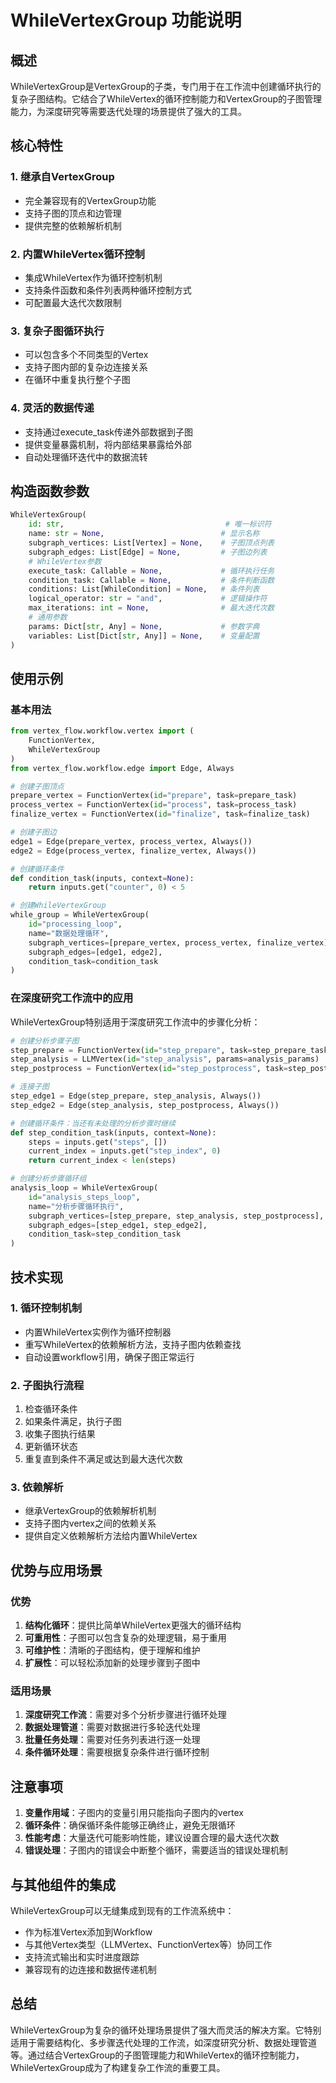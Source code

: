 # WhileVertexGroup 功能说明

## 概述

WhileVertexGroup是VertexGroup的子类，专门用于在工作流中创建循环执行的复杂子图结构。它结合了WhileVertex的循环控制能力和VertexGroup的子图管理能力，为深度研究等需要迭代处理的场景提供了强大的工具。

## 核心特性

### 1. 继承自VertexGroup
- 完全兼容现有的VertexGroup功能
- 支持子图的顶点和边管理
- 提供完整的依赖解析机制

### 2. 内置WhileVertex循环控制
- 集成WhileVertex作为循环控制机制
- 支持条件函数和条件列表两种循环控制方式
- 可配置最大迭代次数限制

### 3. 复杂子图循环执行
- 可以包含多个不同类型的Vertex
- 支持子图内部的复杂边连接关系
- 在循环中重复执行整个子图

### 4. 灵活的数据传递
- 支持通过execute_task传递外部数据到子图
- 提供变量暴露机制，将内部结果暴露给外部
- 自动处理循环迭代中的数据流转

## 构造函数参数

```python
WhileVertexGroup(
    id: str,                                    # 唯一标识符
    name: str = None,                          # 显示名称
    subgraph_vertices: List[Vertex] = None,    # 子图顶点列表
    subgraph_edges: List[Edge] = None,         # 子图边列表
    # WhileVertex参数
    execute_task: Callable = None,             # 循环执行任务
    condition_task: Callable = None,           # 条件判断函数
    conditions: List[WhileCondition] = None,   # 条件列表
    logical_operator: str = "and",             # 逻辑操作符
    max_iterations: int = None,                # 最大迭代次数
    # 通用参数
    params: Dict[str, Any] = None,             # 参数字典
    variables: List[Dict[str, Any]] = None,    # 变量配置
)
```

## 使用示例

### 基本用法

```python
from vertex_flow.workflow.vertex import (
    FunctionVertex, 
    WhileVertexGroup
)
from vertex_flow.workflow.edge import Edge, Always

# 创建子图顶点
prepare_vertex = FunctionVertex(id="prepare", task=prepare_task)
process_vertex = FunctionVertex(id="process", task=process_task)
finalize_vertex = FunctionVertex(id="finalize", task=finalize_task)

# 创建子图边
edge1 = Edge(prepare_vertex, process_vertex, Always())
edge2 = Edge(process_vertex, finalize_vertex, Always())

# 创建循环条件
def condition_task(inputs, context=None):
    return inputs.get("counter", 0) < 5

# 创建WhileVertexGroup
while_group = WhileVertexGroup(
    id="processing_loop",
    name="数据处理循环",
    subgraph_vertices=[prepare_vertex, process_vertex, finalize_vertex],
    subgraph_edges=[edge1, edge2],
    condition_task=condition_task
)
```

### 在深度研究工作流中的应用

WhileVertexGroup特别适用于深度研究工作流中的步骤化分析：

```python
# 创建分析步骤子图
step_prepare = FunctionVertex(id="step_prepare", task=step_prepare_task)
step_analysis = LLMVertex(id="step_analysis", params=analysis_params)
step_postprocess = FunctionVertex(id="step_postprocess", task=step_postprocess_task)

# 连接子图
step_edge1 = Edge(step_prepare, step_analysis, Always())
step_edge2 = Edge(step_analysis, step_postprocess, Always())

# 创建循环条件：当还有未处理的分析步骤时继续
def step_condition_task(inputs, context=None):
    steps = inputs.get("steps", [])
    current_index = inputs.get("step_index", 0)
    return current_index < len(steps)

# 创建分析步骤循环组
analysis_loop = WhileVertexGroup(
    id="analysis_steps_loop",
    name="分析步骤循环执行",
    subgraph_vertices=[step_prepare, step_analysis, step_postprocess],
    subgraph_edges=[step_edge1, step_edge2],
    condition_task=step_condition_task
)
```

## 技术实现

### 1. 循环控制机制
- 内置WhileVertex实例作为循环控制器
- 重写WhileVertex的依赖解析方法，支持子图内依赖查找
- 自动设置workflow引用，确保子图正常运行

### 2. 子图执行流程
1. 检查循环条件
2. 如果条件满足，执行子图
3. 收集子图执行结果
4. 更新循环状态
5. 重复直到条件不满足或达到最大迭代次数

### 3. 依赖解析
- 继承VertexGroup的依赖解析机制
- 支持子图内vertex之间的依赖关系
- 提供自定义依赖解析方法给内置WhileVertex

## 优势与应用场景

### 优势
1. **结构化循环**：提供比简单WhileVertex更强大的循环结构
2. **可重用性**：子图可以包含复杂的处理逻辑，易于重用
3. **可维护性**：清晰的子图结构，便于理解和维护
4. **扩展性**：可以轻松添加新的处理步骤到子图中

### 适用场景
1. **深度研究工作流**：需要对多个分析步骤进行循环处理
2. **数据处理管道**：需要对数据进行多轮迭代处理
3. **批量任务处理**：需要对任务列表进行逐一处理
4. **条件循环处理**：需要根据复杂条件进行循环控制

## 注意事项

1. **变量作用域**：子图内的变量引用只能指向子图内的vertex
2. **循环条件**：确保循环条件能够正确终止，避免无限循环
3. **性能考虑**：大量迭代可能影响性能，建议设置合理的最大迭代次数
4. **错误处理**：子图内的错误会中断整个循环，需要适当的错误处理机制

## 与其他组件的集成

WhileVertexGroup可以无缝集成到现有的工作流系统中：

- 作为标准Vertex添加到Workflow
- 与其他Vertex类型（LLMVertex、FunctionVertex等）协同工作
- 支持流式输出和实时进度跟踪
- 兼容现有的边连接和数据传递机制

## 总结

WhileVertexGroup为复杂的循环处理场景提供了强大而灵活的解决方案。它特别适用于需要结构化、多步骤迭代处理的工作流，如深度研究分析、数据处理管道等。通过结合VertexGroup的子图管理能力和WhileVertex的循环控制能力，WhileVertexGroup成为了构建复杂工作流的重要工具。 